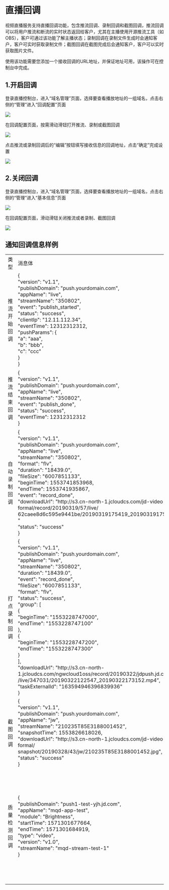 # 直播回调

视频直播服务支持直播回调功能，包含推流回调、录制回调和截图回调，推流回调可以将用户推流和断流的实时状态返回给客户，尤其在主播使用开源推流工具（如OBS），客户可通过该功能了解主播状态；录制回调在录制文件生成时会通知客户，客户可实时获取录制文件；截图回调在截图完成后会通知客户，客户可以实时获取图片文件。

使用该功能需要您添加一个接收回调的URL地址，并保证地址可用，该操作可在控制台中完成。

## 1.开启回调

登录直播控制台，进入“域名管理”页面，选择要查看播放地址的一组域名，点击右侧的“管理”进入“回调配置”页面

![](https://github.com/jdcloudcom/cn/blob/cn-Live-Video/image/live-video/12%E6%96%B0%E5%BB%BA%E8%BD%AC%E7%A0%81%E9%85%8D%E7%BD%AE.png)

在回调配置页面，按需滑动滑钮打开推流、录制或截图回调

![](https://github.com/jdcloudcom/cn/blob/cn-Live-Video/image/live-video/17%E5%9B%9E%E8%B0%83%E9%85%8D%E7%BD%AE.png)

点击推流或录制回调后的“编辑”按钮填写接收信息的回调地址，点击“确定”完成设置

![](https://github.com/jdcloudcom/cn/blob/cn-Live-Video/image/live-video/18%E5%9B%9E%E8%B0%83%E9%85%8D%E7%BD%AE.png)

## 2.关闭回调

登录直播控制台，进入“域名管理”页面，选择要查看播放地址的一组域名，点击右侧的“管理”进入“基本信息”页面

![](https://github.com/jdcloudcom/cn/blob/cn-Live-Video/image/live-video/12%E6%96%B0%E5%BB%BA%E8%BD%AC%E7%A0%81%E9%85%8D%E7%BD%AE.png)

在回调配置页面，滑动滑钮关闭推流或者录制、截图回调

![](https://github.com/jdcloudcom/cn/blob/cn-Live-Video/image/live-video/19%E5%9B%9E%E8%B0%83%E9%85%8D%E7%BD%AE.png)



## 通知回调信息样例

<table>
<tr>
    <td>类型<br/>
    <td>消息体</td>
    <td>消息字段说明</td>
</tr>
<tr>
    <td>推流开始回调<br/>
    <td> {<br>  
        "version": "v1.1",<br>  
        "publishDomain": "push.yourdomain.com",<br>   
        "appName": "live",<br> "streamName": "350802", <br>"event": "publish_started",<br> "status": "success", <br>"clientIp": "12.11.112.34", <br>"eventTime": 12312312312, <br>"pushParams": { <br>"a": "aaa",<br> "b": "bbb",<br> "c": "ccc"<br> }<br> }<br> 
</td>
    <td>version:消息体版本号<br>  
publishDomain:推流域名<br>  
appName:应用名称<br>  
streamName:流名称<br>  
event:事件[publish_started,publish_ ]done, record_done<br>  
status:状态[success]<br>  
eventTime:触发时间,毫秒数<br>  
pushParams:推流参数<br></td>
</tr>
<tr>
    <td>推流结束回调<br/>
    <td> 
	{<br/>
	"version": "v1.1",<br/> 
	"publishDomain": "push.yourdomain.com",<br/>
	"appName": "live",<br/>
	"streamName": "350802",<br/>
	"event": "publish_done",<br/>
	"status": "success",<br/>
	"eventTime": 12312312312<br/>
	}<br/>
</td>
    <td>version:消息体版本号<br>  
publishDomain:推流域名<br>  
appName:应用名称<br>  
streamName:流名称<br>  
event:事件[publish_started,publish_ ]done, record_done<br>  
status:状态[success]<br>  
</td>
</tr>
<tr>
    <td>自动录制回调<br/>
    <td> {<br/>
	"version": "v1.1",<br/>
	"publishDomain": "push.yourdomain.com",<br/>
	"appName": "live",<br/>
	"streamName": "350802",<br/>
	"format": "flv",<br/>
	"duration": "18439.0",<br/>
	"fileSize": "6007851133",<br/>
	"beginTime": 1553741853968,<br/>
	"endTime": 1553741935867,<br/>
	"event": "record_done",<br/>
	"downloadUrl": "http://s3.cn-north-1.jcloudcs.com/jd-video-formal/record/20190319/57/live/<br>
	    62caee8d6c595e9441be/20190319175419_20190319175422.flv "<br/>
	“status": "success"<br/>
	}<br/>
</td>
    <td>version:消息体版本号<br>  
publishDomain:推流域名<br>  
appName:应用名称<br>  
streamName:流名称<br>  
event:事件[publish_started,publish_ ]done, record_done<br>  
status:状态[success]<br>
format:录制格式<br>
startTime:录制开始时间<br>
stopTime:录制结束时间<br>
downloadUrl:可下载地址<br>  
</td>
</tr>
<tr>
    <td>打点录制回调<br/>
    <td>{<br>
	"version": "v1.1",<br>
	"publishDomain": "push.yourdomain.com",<br>
	"appName": "live",<br>
	"streamName": "350802",<br>
	"duration": "18439.0",<br>
	"event": "record_done",<br>
	"fileSize": "6007851133",<br>
	"format": "flv",<br>
	"status": "success",<br>
	"group": [<br>
	{<br>
	"beginTime": "1553228747000",<br>
	"endTime": "1553228747100"<br>
	},<br>
	{<br>
	"beginTime": "1553228747200",<br>
	"endTime": "1553228747300"<br>
	}<br>
	],<br>
	"downloadUrl": "http://s3.cn-north-1.jcloudcs.com/ngwcloud1oss/record/20190322/jdpush.jd.com<br>
	    /live/347031/20190322122547_20190322173152.mp4”,<br>
	"taskExternalId": "163594946396839936"<br>
	}<br>
</td>
    <td>version:消息体版本号<br>  
publishDomain:推流域名<br>  
appName:应用名称<br>  
streamName:流名称<br>  
event:事件[publish_started,publish_ ]done, record_done<br>  
status:状态[success]<br>
duration:录制文件时长(毫秒)<br>
fileSize:文件大小(kb)<br>
group:录制时间段<br>
downloadUrl:可下载地址<br>
vodTaskId: 录制外部ID<br>  
</td>
</tr>
<tr>
    <td>截图回调<br/>
    <td>{<br>
	"version": "v1.1",<br>
	"publishDomain": "push.yourdomain.com",<br>
	"appName": "jw",<br>
	"streamName": "210235T85E3188001452",<br>
	"snapshotTime": 1553826618026,<br>
	"downloadUrl": "http://s3.cn-north-1.jcloudcs.com/jd-video-formal/<br>
	    snapshot/20190328/43/jw/210235T85E3188001452.jpg",<br>
	"status": "success"<br>
	}<br>
</td>
    <td>version:消息体版本号<br>  
publishDomain:推流域名<br>  
appName:应用名称<br>  
streamName:流名称<br>  
snapshotTime:截图文件生成时间<br>  
downloadUrl:可下载地址<br>
status:状态[success]<br>
</td>
</tr>
<tr>
    <td>质量检测回调<br/>
    <td>{<br>
	"publishDomain": "push1-test-yjh.jd.com",<br>
	"appName": "mqd-app-test",<br>
	"module": "Brightness",<br>
	"startTime": 1571301677664,<br>
	"endTime": 1571301684919,<br>
	"type": "video",<br>
	"version": "v1.0",<br>
	"streamName": "mqd-stream-test-1"<br>
	}<br>    
</td>
    <td>version:消息体版本号<br>  
publishDomain:推流域名<br>  
appName:应用名称<br>
streamName:流名称<br>
module:质检项<br>
      目前只支持：<br>
     - BlackScreen - 黑屏<br>
     - PureColor - 纯色<br>
     - ColorCast - 偏色<br>
      - FrozenFrame - 静帧<br>
      - Brightness - 亮度<br>
      - Contrast - 对比度<br>
type：类型 video;audio<br>
startTime:异常开始时间<br>
stopTime:异常结束时间<br>
</td>
</tr>	
</table>
